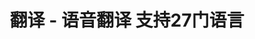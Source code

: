 ---
description: 类似谷歌翻译，但国内可以打开。
layout: post
results:
- artistId: 1094730381
  version: '1.0'
  primaryGenreName: Productivity
  formattedPrice: 免费
  artworkUrl60: http://is3.mzstatic.com/image/thumb/Purple4/v4/97/3a/1f/973a1f8f-f958-6f84-473c-0216713a0800/source/60x60bb.jpg
  minimumOsVersion: '9.0'
  appletvScreenshotUrls: &a []
  sellerName: HYG LH
  supportedDevices:
  - iPad2Wifi
  - iPad23G
  - iPhone4S
  - iPadThirdGen
  - iPadThirdGen4G
  - iPhone5
  - iPodTouchFifthGen
  - iPadFourthGen
  - iPadFourthGen4G
  - iPadMini
  - iPadMini4G
  - iPhone5c
  - iPhone5s
  - iPhone6
  - iPhone6Plus
  - iPodTouchSixthGen
  genres:
  - 效率
  - 工具
  currentVersionReleaseDate: '2016-04-26T00:11:15Z'
  trackName: 翻译 - 语音翻译 支持27门语言
  isVppDeviceBasedLicensingEnabled: true
  description: '※ 支持语音翻译；

    ※ 支持中文、英语、粤语、文言文、日语、韩语、法语、西班牙语、泰语、阿拉伯语、俄语、葡萄牙语、德语、意大利语、希腊语、荷兰语、波兰语、保加利亚语、爱沙尼亚语、丹麦语、芬兰语、捷克语、罗马尼亚语、斯洛文尼亚语、瑞典语、匈牙利语、繁体中文等27中语言。'
  price: 0
  trackId: 1104872324
  releaseDate: '2016-04-26T00:11:15Z'
  advisories: *a
  screenshotUrls:
  - http://a1.mzstatic.com/us/r30/Purple1/v4/7f/93/8e/7f938edf-05b2-3da4-f94b-fa16056cd330/screen1136x1136.jpeg
  - http://a3.mzstatic.com/us/r30/Purple4/v4/e9/bc/b3/e9bcb3cb-cae4-7f82-37b6-a8d568b32860/screen1136x1136.jpeg
  - http://a1.mzstatic.com/us/r30/Purple1/v4/5f/97/15/5f97154c-2d3a-7589-7f1c-79b8c1248b9a/screen1136x1136.jpeg
  - http://a4.mzstatic.com/us/r30/Purple1/v4/b6/ce/9f/b6ce9f4a-7ccc-7291-1d75-54f833292a61/screen1136x1136.jpeg
  - http://a1.mzstatic.com/us/r30/Purple4/v4/d5/e2/76/d5e27679-946e-729b-d09c-a8a67fdc2c69/screen1136x1136.jpeg
  artistViewUrl: https://itunes.apple.com/cn/developer/hyg-lh/id1094730381?uo=4
  primaryGenreId: 6007
  kind: software
  fileSizeBytes: '16840296'
  bundleId: com.kai.translate
  trackContentRating: 4+
  trackCensoredName: 翻译 - 语音翻译 支持27门语言
  contentAdvisoryRating: 4+
  isGameCenterEnabled: false
  artistName: HYG LH
  languageCodesISO2A:
  - ZH
  features: *a
  wrapperType: software
  artworkUrl512: http://is3.mzstatic.com/image/thumb/Purple4/v4/97/3a/1f/973a1f8f-f958-6f84-473c-0216713a0800/source/512x512bb.jpg
  artworkUrl100: http://is3.mzstatic.com/image/thumb/Purple4/v4/97/3a/1f/973a1f8f-f958-6f84-473c-0216713a0800/source/100x100bb.jpg
  trackViewUrl: https://geo.itunes.apple.com/cn/app/fan-yi-yu-yin-fan-yi-zhi-chi27men/id1104872324?mt=8&uo=4
  genreIds:
  - '6007'
  - '6002'
  currency: CNY
  ipadScreenshotUrls: *a
category: 效率
tags: tag1
resultCount: 1
title: 翻译 - 语音翻译 支持27门语言

---